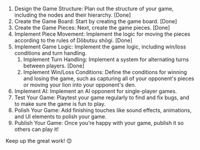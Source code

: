 1. Design the Game Structure: Plan out the structure of your game, including the nodes and their hierarchy. [Done]
2. Create the Game Board: Start by creating the game board. [Done]
3. Create the Game Pieces: Next, create the game pieces. [Done]
4. Implement Piece Movement: Implement the logic for moving the pieces according to the rules of Dōbutsu shōgi. [Done]
5. Implement Game Logic: Implement the game logic, including win/loss conditions and turn handling.
	1. Implement Turn Handling: Implement a system for alternating turns between players. [Done]
	2. Implement Win/Loss Conditions: Define the conditions for winning and losing the game, such as capturing all of your opponent's pieces or moving your lion into your opponent's den.
6. Implement AI: Implement an AI opponent for single-player games.
7. Test Your Game: Playtest your game regularly to find and fix bugs, and to make sure the game is fun to play.
8. Polish Your Game: Add finishing touches like sound effects, animations, and UI elements to polish your game.
9. Publish Your Game: Once you’re happy with your game, publish it so others can play it!

Keep up the great work! 😊

